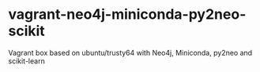 # vagrant-neo4j-miniconda-py2neo-scikit
Vagrant box based on ubuntu/trusty64 with Neo4j, Miniconda, py2neo and scikit-learn
